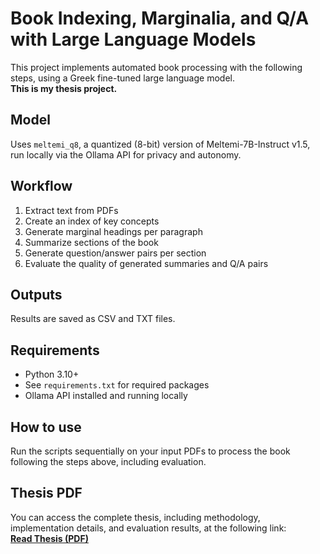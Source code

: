 # Book Indexing, Marginalia, and Q/A with Large Language Models

This project implements automated book processing with the following steps, using a Greek fine-tuned large language model.  
**This is my thesis project.**

## Model

Uses `meltemi_q8`, a quantized (8-bit) version of Meltemi-7B-Instruct v1.5, run locally via the Ollama API for privacy and autonomy.

## Workflow

1. Extract text from PDFs  
2. Create an index of key concepts  
3. Generate marginal headings per paragraph  
4. Summarize sections of the book  
5. Generate question/answer pairs per section  
6. Evaluate the quality of generated summaries and Q/A pairs  

## Outputs

Results are saved as CSV and TXT files.

## Requirements

- Python 3.10+  
- See `requirements.txt` for required packages  
- Ollama API installed and running locally  

## How to use

Run the scripts sequentially on your input PDFs to process the book following the steps above, including evaluation.

## Thesis PDF

You can access the complete thesis, including methodology, implementation details, and evaluation results, at the following link:  
[**Read Thesis (PDF)**](https://www.e-ce.uth.gr/wp-content/uploads/formidable/59/Dimopoulou_sevasti.pdf)
